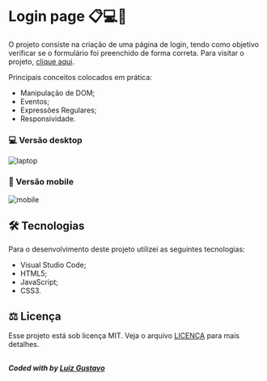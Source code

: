 # Login page 📋💻💛
O projeto consiste na criação de uma página de login, tendo como objetivo verificar se o formulário foi preenchido de forma correta.
Para visitar o projeto, <a href="https://lgluiz1.github.io/logincode/">clique aqui</a>.

Principais conceitos colocados em prática:
<ul>
  <li>Manipulação de DOM;</li>
  <li>Eventos;</li>
  <li>Expressões Regulares;</li>
  <li>Responsividade.</li>
</ul> 

### 💻 Versão desktop
![laptop](https://user-images.githubusercontent.com/125038498/227854597-2993dbe9-34a7-4d46-bd43-5ccb8823656b.png)



### 📱 Versão mobile
![mobile](https://user-images.githubusercontent.com/125038498/227854800-5d91fa74-e621-4850-914f-910059cb9316.png)



## 🛠 Tecnologias
Para o desenvolvimento deste projeto utilizei as seguintes tecnologias:
<ul>
  <li>Visual Studio Code;</li>
  <li>HTML5;</li>
  <li>JavaScript;</li>
  <li>CSS3.</li>
</ul>

## ⚖ Licença
Esse projeto está sob licença MIT. Veja o arquivo <a href="https://github.com/nataliakrein/login-page/blob/main/LICENSE">LICENÇA</a> para mais detalhes.
## 

## 
##### Coded with  by <a href="https://github.com/nataliakrein/">Luiz Gustavo</a>

